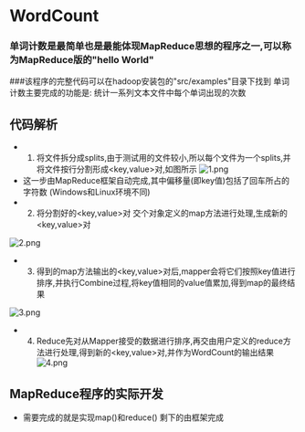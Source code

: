 # WordCount

### 单词计数是最简单也是最能体现MapReduce思想的程序之一,可以称为MapReduce版的"hello World"

###该程序的完整代码可以在hadoop安装包的"src/examples"目录下找到 单词计数主要完成的功能是: 统计一系列文本文件中每个单词出现的次数

## 代码解析
- 1) 将文件拆分成splits,由于测试用的文件较小,所以每个文件为一个splits,并将文件按行分割形成<key,value>对,如图所示
![1.png](https://upload-images.jianshu.io/upload_images/14467497-b795e7ca9a6eb4f6.png?imageMogr2/auto-orient/strip%7CimageView2/2/w/1240)
- 这一步由MapReduce框架自动完成,其中偏移量(即key值)包括了回车所占的字符数 (Windows和Linux环境不同)
- 2) 将分割好的<key,value>对 交个对象定义的map方法进行处理,生成新的<key,value>对

![2.png](https://upload-images.jianshu.io/upload_images/14467497-cb2efeab02acfcb1.png?imageMogr2/auto-orient/strip%7CimageView2/2/w/1240)
- 3) 得到的map方法输出的<key,value>对后,mapper会将它们按照key值进行排序,并执行Combine过程,将key值相同的value值累加,得到map的最终结果


![3.png](https://upload-images.jianshu.io/upload_images/14467497-f9b682869c6fd9c6.png?imageMogr2/auto-orient/strip%7CimageView2/2/w/1240)
- 4) Reduce先对从Mapper接受的数据进行排序,再交由用户定义的reduce方法进行处理,得到新的<key,value>对,并作为WordCount的输出结果
![4.png](https://upload-images.jianshu.io/upload_images/14467497-0ef1b029b4263b88.png?imageMogr2/auto-orient/strip%7CimageView2/2/w/1240)

## MapReduce程序的实际开发
- 需要完成的就是实现map()和reduce()  剩下的由框架完成
